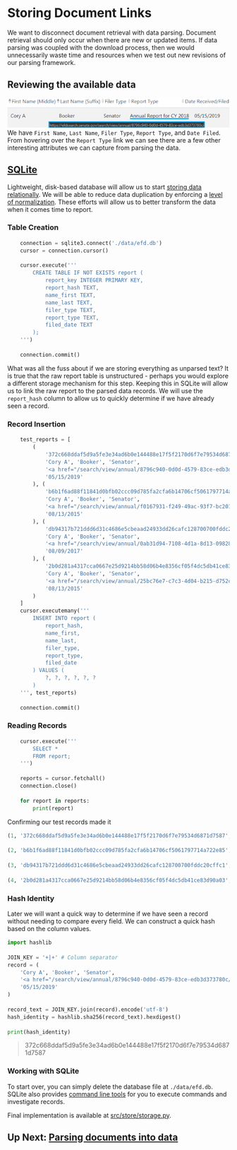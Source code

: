 # Storing Document Links

We want to disconnect document retrieval with data parsing. Document retrieval should only occur when there are new or updated items. If data parsing was coupled with the download process, then we would unnecessarily waste time and resources when we test out new revisions of our parsing framework.

## Reviewing the available data

![Search Results](./Process_02_Search_Results.PNG)
We have `First Name`, `Last Name`, `Filer Type`, `Report Type`, and `Date Filed`. From hovering over the `Report Type` link we can see there are a few other interesting attributes we can capture from parsing the data.


## [SQLite](https://docs.python.org/3/library/sqlite3.html)
Lightweight, disk-based database will allow us to start [storing data relationally](https://en.wikipedia.org/wiki/Relational_database). We will be able to reduce data duplication by enforcing a [level of normalization](https://en.wikipedia.org/wiki/Database_normalization). These efforts will allow us to better transform the data when it comes time to report.

### Table Creation
```python
    connection = sqlite3.connect('./data/efd.db')
    cursor = connection.cursor()

    cursor.execute('''
        CREATE TABLE IF NOT EXISTS report (
            report_key INTEGER PRIMARY KEY,
            report_hash TEXT,
            name_first TEXT,
            name_last TEXT,
            filer_type TEXT,
            report_type TEXT,
            filed_date TEXT
        );
    ''')

    connection.commit()
```

What was all the fuss about if we are storing everything as unparsed text? It is true that the raw report table is unstructured - perhaps you would explore a different storage mechanism for this step. Keeping this in SQLite will allow us to link the raw report to the parsed data records. We will use the `report_hash` column to allow us to quickly determine if we have already seen a record.

### Record Insertion
```python
    test_reports = [
        (
            '372c668ddaf5d9a5fe3e34ad6b0e144488e17f5f2170d6f7e79534d6871d7587',
            'Cory A', 'Booker', 'Senator',
            '<a href="/search/view/annual/8796c940-0d0d-4579-83ce-edb3d373780c/" target="_blank">Annual Report for CY 2018</a>',
            '05/15/2019'
        ), (
            'b6b1f6ad88f11841d0bfb02ccc09d785fa2cfa6b14706cf5061797714a722e85',
            'Cory A', 'Booker', 'Senator',
            '<a href="/search/view/annual/f0167931-f249-49ac-93f7-bc2013e48a27/" target="_blank">Annual Report for CY 2014</a>',
            '08/13/2015'
        ), (
            'db94317b721ddd6d31c4686e5cbeaad24933dd26cafc128700700fddc20cffc1',
            'Cory A', 'Booker', 'Senator',
            '<a href="/search/view/annual/0ab31d94-7108-4d1a-8d13-098284271d5f/" target="_blank">Annual Report for CY 2016</a>',
            '08/09/2017'
        ), (
            '2b0d281a4317cca0667e25d9214bb58d06b4e8356cf05f4dc5db41ce83d90a03',
            'Cory A', 'Booker', 'Senator',
            '<a href="/search/view/annual/25bc76e7-c7c3-4d04-b215-d752c94dd47a/" target="_blank">Annual Report for CY 2013 (Amendment 1)</a>',
            '08/13/2015'
        )
    ]
    cursor.executemany('''
        INSERT INTO report (
            report_hash,
            name_first,
            name_last,
            filer_type,
            report_type,
            filed_date
        ) VALUES (
            ?, ?, ?, ?, ?, ?
        )
    ''', test_reports)

    connection.commit()
```
### Reading Records
```python
    cursor.execute('''
        SELECT *
        FROM report;
    ''')

    reports = cursor.fetchall()
    connection.close()

    for report in reports:
        print(report)
```
Confirming our test records made it 
```python
(1, '372c668ddaf5d9a5fe3e34ad6b0e144488e17f5f2170d6f7e79534d6871d7587', 'Cory A', 'Booker', 'Senator', '<a href="/search/view/annual/8796c940-0d0d-4579-83ce-edb3d373780c/" target="_blank">Annual Report for CY 2018</a>', '05/15/2019')

(2, 'b6b1f6ad88f11841d0bfb02ccc09d785fa2cfa6b14706cf5061797714a722e85', 'Cory A', 'Booker', 'Senator', '<a href="/search/view/annual/f0167931-f249-49ac-93f7-bc2013e48a27/" target="_blank">Annual Report for CY 2014</a>', '08/13/2015')

(3, 'db94317b721ddd6d31c4686e5cbeaad24933dd26cafc128700700fddc20cffc1', 'Cory A', 'Booker', 'Senator', '<a href="/search/view/annual/0ab31d94-7108-4d1a-8d13-098284271d5f/" target="_blank">Annual Report for CY 2016</a>', '08/09/2017')

(4, '2b0d281a4317cca0667e25d9214bb58d06b4e8356cf05f4dc5db41ce83d90a03', 'Cory A', 'Booker', 'Senator', '<a href="/search/view/annual/25bc76e7-c7c3-4d04-b215-d752c94dd47a/" target="_blank">Annual Report for CY 2013 (Amendment 1)</a>', '08/13/2015')
```

### Hash Identity
Later we will want a quick way to determine if we have seen a record without needing to compare every field. We can construct a quick hash based on the column values.
```python
import hashlib

JOIN_KEY = '+|+' # Column separator
record = (
    'Cory A', 'Booker', 'Senator',
    '<a href="/search/view/annual/8796c940-0d0d-4579-83ce-edb3d373780c/" target="_blank">Annual Report for CY 2018</a>',
    '05/15/2019'
)

record_text = JOIN_KEY.join(record).encode('utf-8')
hash_identity = hashlib.sha256(record_text).hexdigest()

print(hash_identity)
```
>372c668ddaf5d9a5fe3e34ad6b0e144488e17f5f2170d6f7e79534d6871d7587

### Working with SQLite
To start over, you can simply delete the database file at `./data/efd.db`. SQLite also provides [command line tools](https://sqlite.org/cli.html) for you to execute commands and investigate records.


Final implementation is available at [src/store/storage.py](../src/store/storage.py).

## Up Next: [Parsing documents into data](./Process_03_Parse.md)
